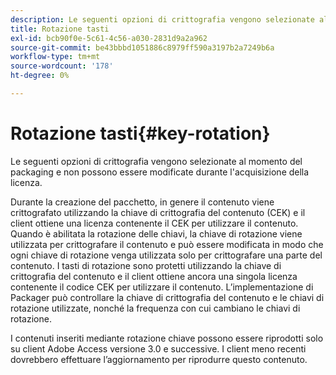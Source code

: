 ```yaml
---
description: Le seguenti opzioni di crittografia vengono selezionate al momento del packaging e non possono essere modificate durante l'acquisizione della licenza.
title: Rotazione tasti
exl-id: bcb90f0e-5c61-4c56-a030-2831d9a2a962
source-git-commit: be43bbbd1051886c8979ff590a3197b2a7249b6a
workflow-type: tm+mt
source-wordcount: '178'
ht-degree: 0%

---
```


# Rotazione tasti{#key-rotation}

Le seguenti opzioni di crittografia vengono selezionate al momento del packaging e non possono essere modificate durante l&#39;acquisizione della licenza.

Durante la creazione del pacchetto, in genere il contenuto viene crittografato utilizzando la chiave di crittografia del contenuto (CEK) e il client ottiene una licenza contenente il CEK per utilizzare il contenuto. Quando è abilitata la rotazione delle chiavi, la chiave di rotazione viene utilizzata per crittografare il contenuto e può essere modificata in modo che ogni chiave di rotazione venga utilizzata solo per crittografare una parte del contenuto. I tasti di rotazione sono protetti utilizzando la chiave di crittografia del contenuto e il client ottiene ancora una singola licenza contenente il codice CEK per utilizzare il contenuto. L’implementazione di Packager può controllare la chiave di crittografia del contenuto e le chiavi di rotazione utilizzate, nonché la frequenza con cui cambiano le chiavi di rotazione.

I contenuti inseriti mediante rotazione chiave possono essere riprodotti solo su client Adobe Access versione 3.0 e successive. I client meno recenti dovrebbero effettuare l’aggiornamento per riprodurre questo contenuto.
